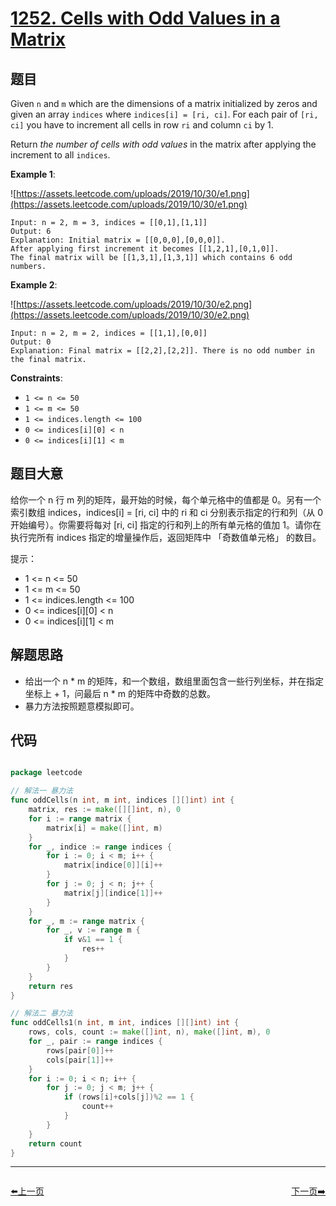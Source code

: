# [1252. Cells with Odd Values in a Matrix](https://leetcode.com/problems/cells-with-odd-values-in-a-matrix/)


## 题目

Given `n` and `m` which are the dimensions of a matrix initialized by zeros and given an array `indices` where `indices[i] = [ri, ci]`. For each pair of `[ri, ci]` you have to increment all cells in row `ri` and column `ci` by 1.

Return *the number of cells with odd values* in the matrix after applying the increment to all `indices`.

**Example 1**:

![https://assets.leetcode.com/uploads/2019/10/30/e1.png](https://assets.leetcode.com/uploads/2019/10/30/e1.png)

    Input: n = 2, m = 3, indices = [[0,1],[1,1]]
    Output: 6
    Explanation: Initial matrix = [[0,0,0],[0,0,0]].
    After applying first increment it becomes [[1,2,1],[0,1,0]].
    The final matrix will be [[1,3,1],[1,3,1]] which contains 6 odd numbers.

**Example 2**:

![https://assets.leetcode.com/uploads/2019/10/30/e2.png](https://assets.leetcode.com/uploads/2019/10/30/e2.png)

    Input: n = 2, m = 2, indices = [[1,1],[0,0]]
    Output: 0
    Explanation: Final matrix = [[2,2],[2,2]]. There is no odd number in the final matrix.

**Constraints**:

- `1 <= n <= 50`
- `1 <= m <= 50`
- `1 <= indices.length <= 100`
- `0 <= indices[i][0] < n`
- `0 <= indices[i][1] < m`

## 题目大意


给你一个 n 行 m 列的矩阵，最开始的时候，每个单元格中的值都是 0。另有一个索引数组 indices，indices[i] = [ri, ci] 中的 ri 和 ci 分别表示指定的行和列（从 0 开始编号）。你需要将每对 [ri, ci] 指定的行和列上的所有单元格的值加 1。请你在执行完所有 indices 指定的增量操作后，返回矩阵中 「奇数值单元格」 的数目。

提示：

- 1 <= n <= 50
- 1 <= m <= 50
- 1 <= indices.length <= 100
- 0 <= indices[i][0] < n
- 0 <= indices[i][1] < m


## 解题思路

- 给出一个 n * m 的矩阵，和一个数组，数组里面包含一些行列坐标，并在指定坐标上 + 1，问最后 n * m 的矩阵中奇数的总数。
- 暴力方法按照题意模拟即可。


## 代码

```go

package leetcode

// 解法一 暴力法
func oddCells(n int, m int, indices [][]int) int {
	matrix, res := make([][]int, n), 0
	for i := range matrix {
		matrix[i] = make([]int, m)
	}
	for _, indice := range indices {
		for i := 0; i < m; i++ {
			matrix[indice[0]][i]++
		}
		for j := 0; j < n; j++ {
			matrix[j][indice[1]]++
		}
	}
	for _, m := range matrix {
		for _, v := range m {
			if v&1 == 1 {
				res++
			}
		}
	}
	return res
}

// 解法二 暴力法
func oddCells1(n int, m int, indices [][]int) int {
	rows, cols, count := make([]int, n), make([]int, m), 0
	for _, pair := range indices {
		rows[pair[0]]++
		cols[pair[1]]++
	}
	for i := 0; i < n; i++ {
		for j := 0; j < m; j++ {
			if (rows[i]+cols[j])%2 == 1 {
				count++
			}
		}
	}
	return count
}

```


----------------------------------------------
<div style="display: flex;justify-content: space-between;align-items: center;">
<p><a href="https://books.halfrost.com/leetcode/ChapterFour/1200~1299/1249.Minimum-Remove-to-Make-Valid-Parentheses/">⬅️上一页</a></p>
<p><a href="https://books.halfrost.com/leetcode/ChapterFour/1200~1299/1254.Number-of-Closed-Islands/">下一页➡️</a></p>
</div>
